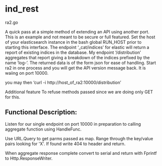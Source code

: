 # ind_rest

ra2.go 

A quick pass at a simple method of extending an API using another port. This is an example and not meant to be secure or full featured.
Set the host of your elasticsearch instance in the bash global RUN_HOST prior to starting this interface.
The endpoint ‘_cat/indices’ for elastic will return a report of existing indices in the database.
My endpoint ‘/distribution’ aggregates that report giving a breakdown of the indices prefixed by the name ‘log-’.
The returned data is of the form json for ease of handling.
Start ra2 in one process and you will get the API version message back. It is waiing on port 10000.

you may then 
   ‘curl -i http://host_of_ra2:10000/distribution’
   
   Additional feature
   To refuse methods passed since we are doing only GET for this.
   
Functional Description:
----------------------
Listen for our single endpoint on port 10000 in preparation to calling aggregate function using HandleFunc.

Use URL.Query to get parms passed as map. Range through the key/value pairs looking for 'X'.
If found write 404 to header and return.

When aggregate response complete convert to serial and return with Fprintf to Http.ResponseWriter.
